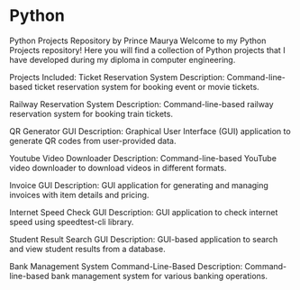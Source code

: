 # Python
Python Projects Repository by Prince Maurya
Welcome to my Python Projects repository! Here you will find a collection of Python projects that I have developed during my diploma in computer engineering.

Projects Included:
Ticket Reservation System
Description: Command-line-based ticket reservation system for booking event or movie tickets.

Railway Reservation System
Description: Command-line-based railway reservation system for booking train tickets.

QR Generator GUI
Description: Graphical User Interface (GUI) application to generate QR codes from user-provided data.

Youtube Video Downloader
Description: Command-line-based YouTube video downloader to download videos in different formats.

Invoice GUI
Description: GUI application for generating and managing invoices with item details and pricing.

Internet Speed Check GUI
Description: GUI application to check internet speed using speedtest-cli library.

Student Result Search GUI
Description: GUI-based application to search and view student results from a database.

Bank Management System Command-Line-Based
Description: Command-line-based bank management system for various banking operations.

